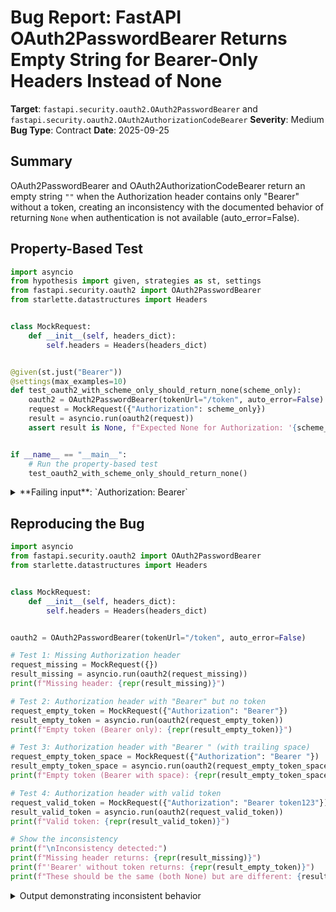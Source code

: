 # Bug Report: FastAPI OAuth2PasswordBearer Returns Empty String for Bearer-Only Headers Instead of None

**Target**: `fastapi.security.oauth2.OAuth2PasswordBearer` and `fastapi.security.oauth2.OAuth2AuthorizationCodeBearer`
**Severity**: Medium
**Bug Type**: Contract
**Date**: 2025-09-25

## Summary

OAuth2PasswordBearer and OAuth2AuthorizationCodeBearer return an empty string `""` when the Authorization header contains only "Bearer" without a token, creating an inconsistency with the documented behavior of returning `None` when authentication is not available (auto_error=False).

## Property-Based Test

```python
import asyncio
from hypothesis import given, strategies as st, settings
from fastapi.security.oauth2 import OAuth2PasswordBearer
from starlette.datastructures import Headers


class MockRequest:
    def __init__(self, headers_dict):
        self.headers = Headers(headers_dict)


@given(st.just("Bearer"))
@settings(max_examples=10)
def test_oauth2_with_scheme_only_should_return_none(scheme_only):
    oauth2 = OAuth2PasswordBearer(tokenUrl="/token", auto_error=False)
    request = MockRequest({"Authorization": scheme_only})
    result = asyncio.run(oauth2(request))
    assert result is None, f"Expected None for Authorization: '{scheme_only}', but got {repr(result)}"


if __name__ == "__main__":
    # Run the property-based test
    test_oauth2_with_scheme_only_should_return_none()
```

<details>

<summary>
**Failing input**: `Authorization: Bearer`
</summary>
```
Traceback (most recent call last):
  File "/home/npc/pbt/agentic-pbt/worker_/37/hypo.py", line 23, in <module>
    test_oauth2_with_scheme_only_should_return_none()
    ~~~~~~~~~~~~~~~~~~~~~~~~~~~~~~~~~~~~~~~~~~~~~~~^^
  File "/home/npc/pbt/agentic-pbt/worker_/37/hypo.py", line 13, in test_oauth2_with_scheme_only_should_return_none
    @settings(max_examples=10)
                   ^^^
  File "/home/npc/miniconda/lib/python3.13/site-packages/hypothesis/core.py", line 2124, in wrapped_test
    raise the_error_hypothesis_found
  File "/home/npc/pbt/agentic-pbt/worker_/37/hypo.py", line 18, in test_oauth2_with_scheme_only_should_return_none
    assert result is None, f"Expected None for Authorization: '{scheme_only}', but got {repr(result)}"
           ^^^^^^^^^^^^^^
AssertionError: Expected None for Authorization: 'Bearer', but got ''
Falsifying example: test_oauth2_with_scheme_only_should_return_none(
    scheme_only='Bearer',
)
```
</details>

## Reproducing the Bug

```python
import asyncio
from fastapi.security.oauth2 import OAuth2PasswordBearer
from starlette.datastructures import Headers


class MockRequest:
    def __init__(self, headers_dict):
        self.headers = Headers(headers_dict)


oauth2 = OAuth2PasswordBearer(tokenUrl="/token", auto_error=False)

# Test 1: Missing Authorization header
request_missing = MockRequest({})
result_missing = asyncio.run(oauth2(request_missing))
print(f"Missing header: {repr(result_missing)}")

# Test 2: Authorization header with "Bearer" but no token
request_empty_token = MockRequest({"Authorization": "Bearer"})
result_empty_token = asyncio.run(oauth2(request_empty_token))
print(f"Empty token (Bearer only): {repr(result_empty_token)}")

# Test 3: Authorization header with "Bearer " (with trailing space)
request_empty_token_space = MockRequest({"Authorization": "Bearer "})
result_empty_token_space = asyncio.run(oauth2(request_empty_token_space))
print(f"Empty token (Bearer with space): {repr(result_empty_token_space)}")

# Test 4: Authorization header with valid token
request_valid_token = MockRequest({"Authorization": "Bearer token123"})
result_valid_token = asyncio.run(oauth2(request_valid_token))
print(f"Valid token: {repr(result_valid_token)}")

# Show the inconsistency
print(f"\nInconsistency detected:")
print(f"Missing header returns: {repr(result_missing)}")
print(f"'Bearer' without token returns: {repr(result_empty_token)}")
print(f"These should be the same (both None) but are different: {result_missing != result_empty_token}")
```

<details>

<summary>
Output demonstrating inconsistent behavior
</summary>
```
Missing header: None
Empty token (Bearer only): ''
Empty token (Bearer with space): ''
Valid token: 'token123'

Inconsistency detected:
Missing header returns: None
'Bearer' without token returns: ''
These should be the same (both None) but are different: True
```
</details>

## Why This Is A Bug

This behavior violates the documented contract and creates inconsistencies that can lead to subtle bugs in user code:

1. **Violates documented behavior**: The `auto_error=False` parameter is documented in the OAuth2PasswordBearer class (lines 440-458 in oauth2.py) to return `None` when "the HTTP Authorization header is not available" or when authentication fails. An Authorization header with "Bearer" but no token clearly represents unavailable authentication, as there is no valid token present.

2. **Type hint mismatch**: The return type is annotated as `Optional[str]` (line 488 in oauth2.py), suggesting that `None` is the intended sentinel value for "no authentication available," not an empty string. This creates confusion for developers using type checking.

3. **Inconsistent behavior across equivalent cases**: Three semantically equivalent cases behave differently:
   - No Authorization header → returns `None`
   - Authorization header with wrong scheme (e.g., "Basic") → returns `None`
   - Authorization header with "Bearer" but no token → returns `""`

   All three cases represent "authentication is not available," yet only the third returns an empty string.

4. **Breaks user code patterns**: Different code patterns handle this inconsistently:
   - `if token:` treats both `None` and `""` as falsy (works by accident)
   - `if token is not None:` incorrectly treats `""` as a valid token (BUG!)
   - `if token is None:` fails to catch the empty token case

5. **Security implications**: In security-critical authentication code, predictable and consistent behavior is essential. The inconsistency could lead to authentication bypass vulnerabilities if developers assume `None` is the only indicator of missing authentication.

## Relevant Context

The root cause lies in the interaction between two functions:

1. **`get_authorization_scheme_param`** (in `fastapi/security/utils.py`):
   - When given "Bearer", it returns `("Bearer", "")`
   - The empty string for the param is the source of the issue

2. **`OAuth2PasswordBearer.__call__`** (line 488-500 in `oauth2.py`):
   - Checks: `if not authorization or scheme.lower() != "bearer"`
   - When Authorization is "Bearer":
     - `authorization = "Bearer"` (truthy)
     - `scheme = "Bearer"`, `param = ""`
     - Condition evaluates to False
     - Returns `param` which is `""`

The same issue affects `OAuth2AuthorizationCodeBearer.__call__` (lines 598-610).

RFC 6750 (OAuth 2.0 Bearer Token Usage) defines the syntax as `Authorization: Bearer <token>` where the token must contain at least one character. An empty token violates this specification.

## Proposed Fix

```diff
--- a/fastapi/security/oauth2.py
+++ b/fastapi/security/oauth2.py
@@ -488,7 +488,7 @@ class OAuth2PasswordBearer(OAuth2):
     async def __call__(self, request: Request) -> Optional[str]:
         authorization = request.headers.get("Authorization")
         scheme, param = get_authorization_scheme_param(authorization)
-        if not authorization or scheme.lower() != "bearer":
+        if not authorization or scheme.lower() != "bearer" or not param:
             if self.auto_error:
                 raise HTTPException(
                     status_code=HTTP_401_UNAUTHORIZED,
@@ -598,7 +598,7 @@ class OAuth2AuthorizationCodeBearer(OAuth2):
     async def __call__(self, request: Request) -> Optional[str]:
         authorization = request.headers.get("Authorization")
         scheme, param = get_authorization_scheme_param(authorization)
-        if not authorization or scheme.lower() != "bearer":
+        if not authorization or scheme.lower() != "bearer" or not param:
             if self.auto_error:
                 raise HTTPException(
                     status_code=HTTP_401_UNAUTHORIZED,
```